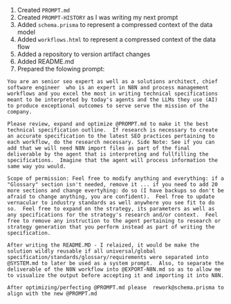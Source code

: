 1. Created `PROMPT.md`
2. Created `PROMPT-HISTORY` as I was writing my next prompt
3. Added `schema.prisma` to represent a compressed context of the data model
4. Added `workflows.html` to represent a compressed context of the data flow
5. Added a repository to version artifact changes
6. Added README.md
7. Prepared the folowing prompt:
```
You are an senior seo expert as well as a solutions architect, chief software engineer  who is an expert in N8N and process management workflows and you excel the most in writing technical specifications meant to be interpreted by today's agents and the LLMs they use (AI) to produce exceptional outcomes to serve serve the mission of the company.

Please review, expand and optimize @PROMPT.md to make it the best technical specification outline.  If research is necessary to create an accurate specification to the latest SEO practices pertaining to each workflow, do the research necessary. Side Note: See if you can add that we will need N8N import files as part of the final deliverable by the agent that is interpreting and fullfilling the specifications.  Imagine that the agent will process information the same way you would.

Scope of permission: Feel free to modify anything and everything: if a "Glossary" section isn't needed, remove it ... if you need to add 20 more sections and change evertyhing: do so (I have backups so don't be afraid to change anything, you are confident).  Feel free to update vernacular to industry standards as well anywhere you see fit to do so.  Feel free to expand on the strategy, its parameters as well as any specifications for the strategy's research and/or context.  Feel free to remove any instruction to the agent pertaining to research or strategy generation that you perform instead as part of writing the specification.

After writing the README.MD - I relaized, it would be make the solution wildly reusable if all universal/global specification/standards/glossary/requirements were separated into @SYSTEM.md to later be used as a system prompt.  Also, to separate the deliverable of the N8N workflow into @EXPORT-N8N.md so as to allow me to visualize the output before accepting it and importing it into N8N.

After optimizing/perfecting @PROMPT.md please  rework@schema.prisma to align with the new @PROMPT.md 
```


